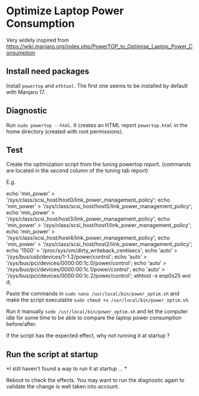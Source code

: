 # Optimize Laptop Power Consumption

Very widely inspired from 
https://wiki.manjaro.org/index.php/PowerTOP_to_Optimise_Laptop_Power_Consumption

## Install need packages

Install `powertop` and `ethtool`. The first one seems to be installed by default with 
Manjaro 17.

## Diagnostic

Run `sudo powertop --html`. It creates an HTML report `powertop.html` in the home directory 
(created with root permissions).

## Test

Create the optimization script from the tuning powertop report.
(commands are located in the second column of the tuning tab report)

E.g.

echo 'min_power' > '/sys/class/scsi_host/host0/link_power_management_policy'; 
echo 'min_power' > '/sys/class/scsi_host/host5/link_power_management_policy'; 
echo 'min_power' > '/sys/class/scsi_host/host3/link_power_management_policy'; 
echo 'min_power' > '/sys/class/scsi_host/host1/link_power_management_policy'; 
echo 'min_power' > '/sys/class/scsi_host/host4/link_power_management_policy'; 
echo 'min_power' > '/sys/class/scsi_host/host2/link_power_management_policy'; 
echo '1500' > '/proc/sys/vm/dirty_writeback_centisecs'; 
echo 'auto' > '/sys/bus/usb/devices/1-1.2/power/control'; 
echo 'auto' > '/sys/bus/pci/devices/0000:00:1c.0/power/control'; 
echo 'auto' > '/sys/bus/pci/devices/0000:00:1c.1/power/control'; 
echo 'auto' > '/sys/bus/pci/devices/0000:00:1c.2/power/control'; 
ethtool -s enp0s25 wol d; 

Paste the commands in `sudo nano /usr/local/bin/power_optim.sh` and make the script 
executable `sudo chmod +x /usr/local/bin/power_optim.sh`.

Run it manually `sudo /usr/local/bin/power_optim.sh` and let the computer idle for some time 
to be able to compare the laptop power consumption before/after.

If the script has the expected effect, why not running it at startup ?

## Run the script at startup

*I still haven't found a way to run it at startup ... *

Reboot to check the effects. You may want to run the diagnostic again to validate the change 
is well taken into account.
